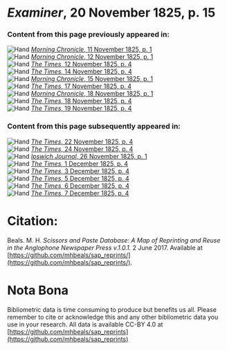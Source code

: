 # *Examiner*, 20 November 1825, p. 15  
  
### Content from this page previously appeared in:  
![Hand](http://scissorsandpaste.net/wp-content/uploads/2017/06/smallhandpointer.png) [*Morning Chronicle*, 11 November 1825, p. 1](https://mhbeals.github.io/sap_html/Morning-Chronicle/Morning-Chronicle-11-November-1825-p-1)  
![Hand](http://scissorsandpaste.net/wp-content/uploads/2017/06/smallhandpointer.png) [*Morning Chronicle*, 12 November 1825, p. 1](https://mhbeals.github.io/sap_html/Morning-Chronicle/Morning-Chronicle-12-November-1825-p-1)  
![Hand](http://scissorsandpaste.net/wp-content/uploads/2017/06/smallhandpointer.png) [*The Times*, 12 November 1825, p. 4](https://mhbeals.github.io/sap_html/The-Times/The-Times-12-November-1825-p-4)  
![Hand](http://scissorsandpaste.net/wp-content/uploads/2017/06/smallhandpointer.png) [*The Times*, 14 November 1825, p. 4](https://mhbeals.github.io/sap_html/The-Times/The-Times-14-November-1825-p-4)  
![Hand](http://scissorsandpaste.net/wp-content/uploads/2017/06/smallhandpointer.png) [*Morning Chronicle*, 15 November 1825, p. 1](https://mhbeals.github.io/sap_html/Morning-Chronicle/Morning-Chronicle-15-November-1825-p-1)  
![Hand](http://scissorsandpaste.net/wp-content/uploads/2017/06/smallhandpointer.png) [*The Times*, 17 November 1825, p. 4](https://mhbeals.github.io/sap_html/The-Times/The-Times-17-November-1825-p-4)  
![Hand](http://scissorsandpaste.net/wp-content/uploads/2017/06/smallhandpointer.png) [*Morning Chronicle*, 18 November 1825, p. 1](https://mhbeals.github.io/sap_html/Morning-Chronicle/Morning-Chronicle-18-November-1825-p-1)  
![Hand](http://scissorsandpaste.net/wp-content/uploads/2017/06/smallhandpointer.png) [*The Times*, 18 November 1825, p. 4](https://mhbeals.github.io/sap_html/The-Times/The-Times-18-November-1825-p-4)  
![Hand](http://scissorsandpaste.net/wp-content/uploads/2017/06/smallhandpointer.png) [*The Times*, 19 November 1825, p. 4](https://mhbeals.github.io/sap_html/The-Times/The-Times-19-November-1825-p-4)  
  
### Content from this page subsequently appeared in:  
![Hand](http://scissorsandpaste.net/wp-content/uploads/2017/06/smallhandpointer.png) [*The Times*, 22 November 1825, p. 4](https://mhbeals.github.io/sap_html/The-Times/The-Times-22-November-1825-p-4)  
![Hand](http://scissorsandpaste.net/wp-content/uploads/2017/06/smallhandpointer.png) [*The Times*, 24 November 1825, p. 4](https://mhbeals.github.io/sap_html/The-Times/The-Times-24-November-1825-p-4)  
![Hand](http://scissorsandpaste.net/wp-content/uploads/2017/06/smallhandpointer.png) [*Ipswich Journal*, 26 November 1825, p. 1](https://mhbeals.github.io/sap_html/Ipswich-Journal/Ipswich-Journal-26-November-1825-p-1)  
![Hand](http://scissorsandpaste.net/wp-content/uploads/2017/06/smallhandpointer.png) [*The Times*, 1 December 1825, p. 4](https://mhbeals.github.io/sap_html/The-Times/The-Times-1-December-1825-p-4)  
![Hand](http://scissorsandpaste.net/wp-content/uploads/2017/06/smallhandpointer.png) [*The Times*, 3 December 1825, p. 4](https://mhbeals.github.io/sap_html/The-Times/The-Times-3-December-1825-p-4)  
![Hand](http://scissorsandpaste.net/wp-content/uploads/2017/06/smallhandpointer.png) [*The Times*, 5 December 1825, p. 4](https://mhbeals.github.io/sap_html/The-Times/The-Times-5-December-1825-p-4)  
![Hand](http://scissorsandpaste.net/wp-content/uploads/2017/06/smallhandpointer.png) [*The Times*, 6 December 1825, p. 4](https://mhbeals.github.io/sap_html/The-Times/The-Times-6-December-1825-p-4)  
![Hand](http://scissorsandpaste.net/wp-content/uploads/2017/06/smallhandpointer.png) [*The Times*, 7 December 1825, p. 4](https://mhbeals.github.io/sap_html/The-Times/The-Times-7-December-1825-p-4)  


# Citation: 

Beals. M. H. *Scissors and Paste Database: A Map of Reprinting and Reuse in the Anglophone Newspaper Press v.1.0.1.* 2 June 2017. Available at [https://github.com/mhbeals/sap_reprints/](https://github.com/mhbeals/sap_reprints/). 

# Nota Bona

Bibliometric data is time consuming to produce but benefits us all. Please remember to cite or acknowledge this and any other bibliometric data you use in your research. All data is available CC-BY 4.0 at [https://github.com/mhbeals/sap_reprints](https://github.com/mhbeals/sap_reprints)
